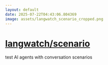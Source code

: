 ```yaml
---
layout: default
date: 2025-07-22T04:43:06.804369
image: assets/langwatch_scenario_cropped.png
---
```


# [langwatch/scenario](https://github.com/langwatch/scenario)

test AI agents with conversation scenarios
